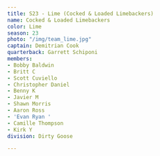```yaml
---
title: S23 - Lime (Cocked & Loaded Limebackers)
name: Cocked & Loaded Limebackers
color: Lime
season: 23
photo: "/img/team_lime.jpg"
captain: Demitrian Cook
quarterback: Garrett Schiponi
members:
- Bobby Baldwin
- Britt C
- Scott Cuviello
- Christopher Daniel
- Benny K
- Javier M
- Shawn Morris
- Aaron Ross
- 'Evan Ryan '
- Camille Thompson
- Kirk Y
division: Dirty Goose

---
```


